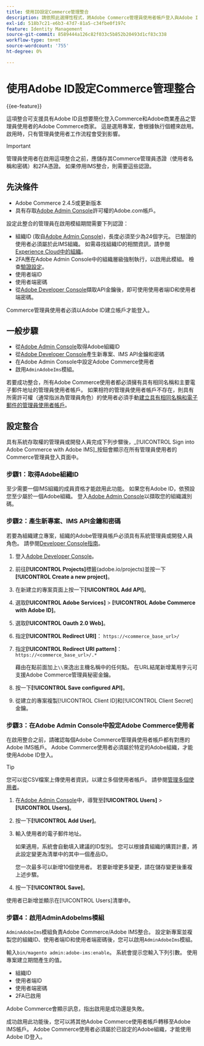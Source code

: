 ```yaml
---
title: 使用ID設定Commerce管理整合
description: 請依照此選擇性程式，將Adobe Commerce管理員使用者帳戶登入與Adobe ID整合。
exl-id: 518b7c21-e6b3-47d7-81a5-c34fbe0f197c
feature: Identity Management
source-git-commit: 8589444a126c82f033c5b852b20493d1cf83c338
workflow-type: tm+mt
source-wordcount: '755'
ht-degree: 0%

---
```


# 使用Adobe ID設定Commerce管理整合

{{ee-feature}}

這項整合可支援具有Adobe ID且想要簡化登入Commerce和Adobe商業產品之管理員使用者的Adobe Commerce商家。 這是選用專案，會根據執行個體來啟用。 啟用時，只有管理員使用者工作流程會受到影響。 

>[!IMPORTANT]
>
>管理員使用者在啟用這項整合之前，應儲存其Commerce管理員憑證（使用者名稱和密碼）和2FA憑證。 如果停用IMS整合，則需要這些認證。

## 先決條件

* Adobe Commerce 2.4.5或更新版本
* 具有存取[Adobe Admin Console](https://adminconsole.adobe.com/)許可權的Adobe.com帳戶。

設定此整合的管理員在啟用模組期間需要下列認證：

* 組織ID (取自[Adobe Admin Console](https://adminconsole.adobe.com/))，長度必須至少為24個字元。 已驗證的使用者必須屬於此IMS組織。 如需尋找組織ID的相關資訊，請參閱[Experience Cloud中的組織](https://experienceleague.adobe.com/docs/core-services/interface/administration/organizations.html)。
* 2FA應在Adobe Admin Console中的組織層級強制執行，以啟用此模組。 檢查[驗證設定](https://helpx.adobe.com/enterprise/using/authentication-settings.html#two-step-verification)。
* 使用者端ID
* 使用者端密碼
* 從[Adobe Developer Console](https://developer.adobe.com/developer-console/docs/guides/credentials/)擷取API金鑰後，即可使用使用者端ID和使用者端密碼。

Commerce管理員使用者必須以Adobe ID建立帳戶才能登入。

## 一般步驟

* 從[Adobe Admin Console](https://adminconsole.adobe.com/)取得Adobe組織ID
* 從[Adobe Developer Console](https://developer.adobe.com/)產生新專案、IMS API金鑰和密碼
* 在Adobe Admin Console中設定Adobe Commerce使用者
* 啟用`AdminAdobeIms`模組。

若要成功整合，所有Adobe Commerce使用者都必須擁有具有相同名稱和主要電子郵件地址的管理員使用者帳戶。 如果相符的管理員使用者帳戶不存在，則具有所需許可權（通常指派為管理員角色）的使用者必須手動[建立具有相同名稱和電子郵件的管理員使用者帳戶](../systems/permissions-users-all.md#create-a-user)。

## 設定整合

具有系統存取權的管理員或開發人員完成下列步驟後，_[!UICONTROL Sign into Adobe Commerce with Adobe IMS]_按鈕會顯示在所有管理員使用者的Commerce管理員登入頁面中。

### 步驟1：取得Adobe組織ID

至少需要一個IMS組織的成員資格才能啟用此功能。 如果您有Adobe ID，依預設您至少屬於一個Adobe組織。 登入[Adobe Admin Console](https://adminconsole.adobe.com/)以擷取您的組織識別碼。

### 步驟2：產生新專案、IMS API金鑰和密碼

若要為組織建立專案，組織的Adobe管理員帳戶必須具有系統管理員或開發人員角色。 請參閱[Developer Console指南](https://developer.adobe.com/developer-console/docs/guides/projects/)。

1. 登入[Adobe Developer Console](https://developer.adobe.com/)。
1. 前往&#x200B;**[!UICONTROL Projects]**&#x200B;標籤(adobe.io/projects)並按一下&#x200B;**[!UICONTROL Create a new project]**。
1. 在新建立的專案頁面上按一下&#x200B;**[!UICONTROL Add API]**。
1. 選取&#x200B;**[!UICONTROL Adobe Services]** > **[!UICONTROL Adobe Commerce with Adobe ID]**。
1. 選取&#x200B;**[!UICONTROL Oauth 2.0 Web]**。
1. 指定&#x200B;**[!UICONTROL Redirect URI]**： `https://<commerce_base_url>/`
1. 指定&#x200B;**[!UICONTROL Redirect URI pattern]**： `https://<commerce_base_url>/.*`

   藉由在點前面加上`\\`來逸出主機名稱中的任何點。 在URL結尾新增萬用字元可支援Adobe Commerce管理員秘密金鑰。

1. 按一下&#x200B;**[!UICONTROL Save configured API]**。
1. 從建立的專案複製[!UICONTROL Client ID]和[!UICONTROL Client Secret]金鑰。

### 步驟3：在Adobe Admin Console中設定Adobe Commerce使用者

在啟用整合之前，請確認每個Adobe Commerce管理員使用者帳戶都有對應的Adobe IMS帳戶。 Adobe Commerce使用者必須屬於特定的Adobe組織，才能使用Adobe ID登入。

>[!TIP]
>
>您可以從CSV檔案上傳使用者資訊，以建立多個使用者帳戶。 請參閱[管理多個使用者](https://helpx.adobe.com/enterprise/using/bulk-upload-users.html)。

1. 在[Adobe Admin Console](https://helpx.adobe.com/tw/enterprise/using/admin-console.html)中，導覽至&#x200B;**[!UICONTROL Users]** > **[!UICONTROL Users]**。

1. 按一下&#x200B;**[!UICONTROL Add User]**。

1. 輸入使用者的電子郵件地址。

   如果適用，系統會自動填入建議的ID型別。 您可以根據貴組織的購買計畫，將此設定變更為清單中的其中一個產品ID。

   您一次最多可以新增10個使用者。 若要新增更多變更，請在儲存變更後重複上述步驟。

1. 按一下&#x200B;**[!UICONTROL Save]**。

使用者已新增並顯示在[!UICONTROL Users]清單中。

### 步驟4：啟用AdminAdobeIms模組

`AdminAdobeIms`模組負責Adobe Commerce/Adobe IMS整合。 設定新專案並複製您的組織ID、使用者端ID和使用者端密碼後，您可以啟用`AdminAdobeIms`模組。

輸入`bin/magento admin:adobe-ims:enable`。 系統會提示您輸入下列引數。 使用專案建立期間產生的值。

* 組織ID
* 使用者端ID
* 使用者端密碼
* 2FA已啟用

Adobe Commerce會顯示訊息，指出啟用是成功還是失敗。

成功啟用此功能後，您可以將其他Adobe Commerce使用者帳戶轉移至Adobe IMS帳戶。 Adobe Commerce使用者必須屬於已設定的Adobe組織，才能使用Adobe ID登入。
